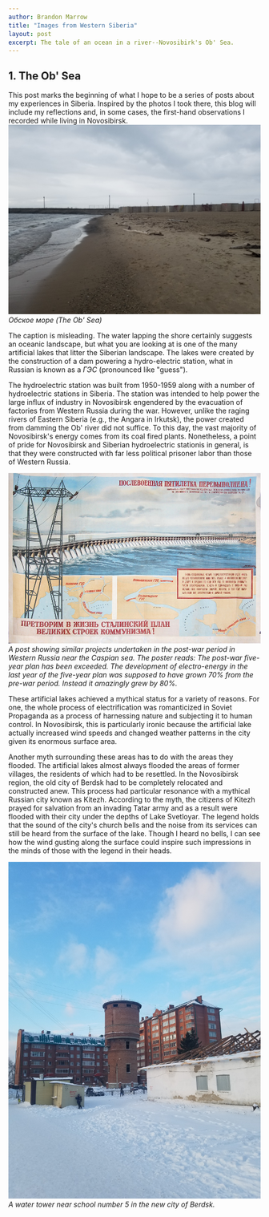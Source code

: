 ```yaml
---
author: Brandon Marrow
title: "Images from Western Siberia"
layout: post
excerpt: The tale of an ocean in a river--Novosibirk's Ob' Sea.
---
```

## 1. The Ob' Sea
This post marks the beginning of what I hope to be a series of posts about my experiences in Siberia. Inspired by the photos I took there, this blog will include my reflections and, in some cases, the first-hand observations I recorded while living in Novosibirsk.
![](/assets/img/obskoe-more.jpg)
*Обское море (The Ob' Sea)*

The caption is misleading. The water lapping the shore certainly suggests an oceanic landscape, but what you are looking at is one of the many artificial lakes that litter the Siberian landscape. The lakes were created by the construction of a dam powering a hydro-electric station, what in Russian is known as a *ГЭС* (pronounced like "guess").

The hydroelectric station was built from 1950-1959 along with a number of hydroelectric stations in Siberia. The station was intended to help power the large influx of industry in Novosibirsk engendered by the evacuation of factories from Western Russia during the war. However, unlike the raging rivers of Eastern Siberia (e.g., the Angara in Irkutsk), the power created from damming the Ob' river did not suffice. To this day, the vast majority of Novosibirsk's energy comes from its coal fired plants. Nonetheless, a point of pride for Novosibirsk and Siberian hydroelectric stationis in general, is that they were constructed with far less political prisoner labor than those of Western Russia. 

![](/assets/img/five-year-ges.jpg)
*A post showing similar projects undertaken in the post-war period in Western Russia near the Caspian sea. The poster reads: The post-war five-year plan has been exceeded. The development of electro-energy in the last year of the five-year plan was supposed to have grown 70% from the pre-war period. Instead it amazingly grew by 80%.*

These artificial lakes achieved a mythical status for a variety of reasons. For one, the whole process of electrification was romanticized in Soviet Propaganda as a process of harnessing nature and subjecting it to human control. In Novosibirsk, this is particularly ironic because the artificial lake actually increased wind speeds and changed weather patterns in the city given its enormous surface area.

Another myth surrounding these areas has to do with the areas they flooded. The artificial lakes almost always flooded the areas of former villages, the residents of which had to be resettled. In the Novosibirsk region, the old city of Berdsk had to be completely relocated and constructed anew. This process had particular resonance with a mythical Russian city known as Kitezh. According to the myth, the citizens of Kitezh prayed for salvation from an invading Tatar army and as a result were flooded with their city under the depths of Lake Svetloyar. The legend holds that the sound of the city's church bells and the noise from its services can still be heard from the surface of the lake. Though I heard no bells, I can see how the wind gusting along the surface could inspire such impressions in the minds of those with the legend in their heads. 

![](/assets/img/berdsk-water-tower.jpg)
*A water tower near school number 5 in the new city of Berdsk.*
